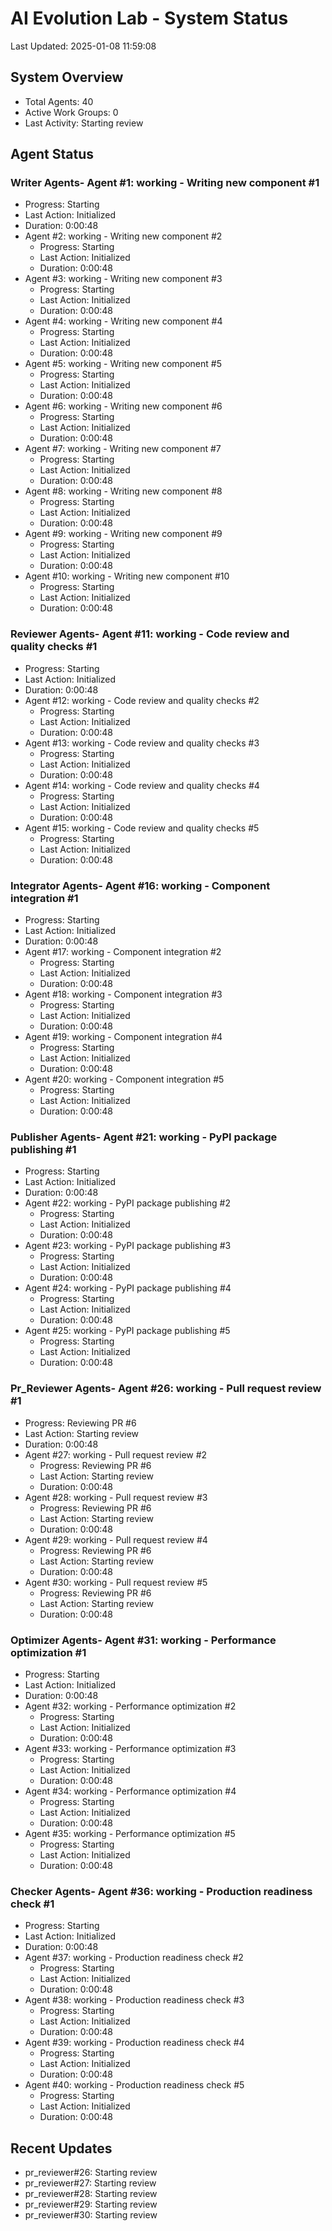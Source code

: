 # AI Evolution Lab - System Status
Last Updated: 2025-01-08 11:59:08

## System Overview
- Total Agents: 40
- Active Work Groups: 0
- Last Activity: Starting review

## Agent Status

### Writer Agents- Agent #1: working - Writing new component #1
  - Progress: Starting
  - Last Action: Initialized
  - Duration: 0:00:48
- Agent #2: working - Writing new component #2
  - Progress: Starting
  - Last Action: Initialized
  - Duration: 0:00:48
- Agent #3: working - Writing new component #3
  - Progress: Starting
  - Last Action: Initialized
  - Duration: 0:00:48
- Agent #4: working - Writing new component #4
  - Progress: Starting
  - Last Action: Initialized
  - Duration: 0:00:48
- Agent #5: working - Writing new component #5
  - Progress: Starting
  - Last Action: Initialized
  - Duration: 0:00:48
- Agent #6: working - Writing new component #6
  - Progress: Starting
  - Last Action: Initialized
  - Duration: 0:00:48
- Agent #7: working - Writing new component #7
  - Progress: Starting
  - Last Action: Initialized
  - Duration: 0:00:48
- Agent #8: working - Writing new component #8
  - Progress: Starting
  - Last Action: Initialized
  - Duration: 0:00:48
- Agent #9: working - Writing new component #9
  - Progress: Starting
  - Last Action: Initialized
  - Duration: 0:00:48
- Agent #10: working - Writing new component #10
  - Progress: Starting
  - Last Action: Initialized
  - Duration: 0:00:48

### Reviewer Agents- Agent #11: working - Code review and quality checks #1
  - Progress: Starting
  - Last Action: Initialized
  - Duration: 0:00:48
- Agent #12: working - Code review and quality checks #2
  - Progress: Starting
  - Last Action: Initialized
  - Duration: 0:00:48
- Agent #13: working - Code review and quality checks #3
  - Progress: Starting
  - Last Action: Initialized
  - Duration: 0:00:48
- Agent #14: working - Code review and quality checks #4
  - Progress: Starting
  - Last Action: Initialized
  - Duration: 0:00:48
- Agent #15: working - Code review and quality checks #5
  - Progress: Starting
  - Last Action: Initialized
  - Duration: 0:00:48

### Integrator Agents- Agent #16: working - Component integration #1
  - Progress: Starting
  - Last Action: Initialized
  - Duration: 0:00:48
- Agent #17: working - Component integration #2
  - Progress: Starting
  - Last Action: Initialized
  - Duration: 0:00:48
- Agent #18: working - Component integration #3
  - Progress: Starting
  - Last Action: Initialized
  - Duration: 0:00:48
- Agent #19: working - Component integration #4
  - Progress: Starting
  - Last Action: Initialized
  - Duration: 0:00:48
- Agent #20: working - Component integration #5
  - Progress: Starting
  - Last Action: Initialized
  - Duration: 0:00:48

### Publisher Agents- Agent #21: working - PyPI package publishing #1
  - Progress: Starting
  - Last Action: Initialized
  - Duration: 0:00:48
- Agent #22: working - PyPI package publishing #2
  - Progress: Starting
  - Last Action: Initialized
  - Duration: 0:00:48
- Agent #23: working - PyPI package publishing #3
  - Progress: Starting
  - Last Action: Initialized
  - Duration: 0:00:48
- Agent #24: working - PyPI package publishing #4
  - Progress: Starting
  - Last Action: Initialized
  - Duration: 0:00:48
- Agent #25: working - PyPI package publishing #5
  - Progress: Starting
  - Last Action: Initialized
  - Duration: 0:00:48

### Pr_Reviewer Agents- Agent #26: working - Pull request review #1
  - Progress: Reviewing PR #6
  - Last Action: Starting review
  - Duration: 0:00:48
- Agent #27: working - Pull request review #2
  - Progress: Reviewing PR #6
  - Last Action: Starting review
  - Duration: 0:00:48
- Agent #28: working - Pull request review #3
  - Progress: Reviewing PR #6
  - Last Action: Starting review
  - Duration: 0:00:48
- Agent #29: working - Pull request review #4
  - Progress: Reviewing PR #6
  - Last Action: Starting review
  - Duration: 0:00:48
- Agent #30: working - Pull request review #5
  - Progress: Reviewing PR #6
  - Last Action: Starting review
  - Duration: 0:00:48

### Optimizer Agents- Agent #31: working - Performance optimization #1
  - Progress: Starting
  - Last Action: Initialized
  - Duration: 0:00:48
- Agent #32: working - Performance optimization #2
  - Progress: Starting
  - Last Action: Initialized
  - Duration: 0:00:48
- Agent #33: working - Performance optimization #3
  - Progress: Starting
  - Last Action: Initialized
  - Duration: 0:00:48
- Agent #34: working - Performance optimization #4
  - Progress: Starting
  - Last Action: Initialized
  - Duration: 0:00:48
- Agent #35: working - Performance optimization #5
  - Progress: Starting
  - Last Action: Initialized
  - Duration: 0:00:48

### Checker Agents- Agent #36: working - Production readiness check #1
  - Progress: Starting
  - Last Action: Initialized
  - Duration: 0:00:48
- Agent #37: working - Production readiness check #2
  - Progress: Starting
  - Last Action: Initialized
  - Duration: 0:00:48
- Agent #38: working - Production readiness check #3
  - Progress: Starting
  - Last Action: Initialized
  - Duration: 0:00:48
- Agent #39: working - Production readiness check #4
  - Progress: Starting
  - Last Action: Initialized
  - Duration: 0:00:48
- Agent #40: working - Production readiness check #5
  - Progress: Starting
  - Last Action: Initialized
  - Duration: 0:00:48


## Recent Updates
- pr_reviewer#26: Starting review
- pr_reviewer#27: Starting review
- pr_reviewer#28: Starting review
- pr_reviewer#29: Starting review
- pr_reviewer#30: Starting review

